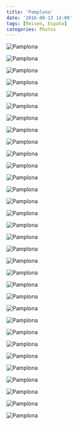 ```yaml
---
title: 'Pamplona'
date: '2016-08-13 14:00'
tags: [Reisen, España]
categories: Photos
---
```


<div class='preview'><img src='{{urls.media}}/PamplonaOK.jpg' alt='Pamplona'></div>

<a id='aa661106e49ca669babc89ef317e892e-800'></a>![Pamplona]({{urls.media}}/aa661106e49ca669babc89ef317e892e-800.jpg '')

<a id='1f1e521ddb6d3bfc785c581bd1b3f37f-800'></a>![Pamplona]({{urls.media}}/1f1e521ddb6d3bfc785c581bd1b3f37f-800.jpg '')

<a id='7da68f5ef2fbea701403bbb3e9cb182c-800'></a>![Pamplona]({{urls.media}}/7da68f5ef2fbea701403bbb3e9cb182c-800.jpg '')

<a id='aa5c772bded2584c8ec40ef374c4a951-800'></a>![Pamplona]({{urls.media}}/aa5c772bded2584c8ec40ef374c4a951-800.jpg '')

<a id='e1fa6d47a1f6127cabce6e33adc2a104-800'></a>![Pamplona]({{urls.media}}/e1fa6d47a1f6127cabce6e33adc2a104-800.jpg '')

<a id='215be6b358b9d8ddface2c883cf04778-800'></a>![Pamplona]({{urls.media}}/215be6b358b9d8ddface2c883cf04778-800.jpg '')

<a id='993a507ac41be5bd6fe4a1777e02ca77-800'></a>![Pamplona]({{urls.media}}/993a507ac41be5bd6fe4a1777e02ca77-800.jpg '')

<a id='c729827f291fa7cd4612d50264ed6074-800'></a>![Pamplona]({{urls.media}}/c729827f291fa7cd4612d50264ed6074-800.jpg '')

<a id='be9e1a69c8c684bee8725bd2cf9b64b8-800'></a>![Pamplona]({{urls.media}}/be9e1a69c8c684bee8725bd2cf9b64b8-800.jpg '')

<a id='a54406aeeb7e743107d30c3d74d97b92-800'></a>![Pamplona]({{urls.media}}/a54406aeeb7e743107d30c3d74d97b92-800.jpg '')

<a id='28086ba662c77acad6d5ef7f24f22a60-800'></a>![Pamplona]({{urls.media}}/28086ba662c77acad6d5ef7f24f22a60-800.jpg '')

<a id='9662f80a66eb5cd6b7a798439cd198cd-800'></a>![Pamplona]({{urls.media}}/9662f80a66eb5cd6b7a798439cd198cd-800.jpg '')

<a id='0501e7d787fe5cfb93bd8a2aabc1271c-800'></a>![Pamplona]({{urls.media}}/0501e7d787fe5cfb93bd8a2aabc1271c-800.jpg '')

<a id='407a620d5987a30aa62f575329b2729c-800'></a>![Pamplona]({{urls.media}}/407a620d5987a30aa62f575329b2729c-800.jpg '')

<a id='8c3bfd408a07a1f1fad6d176e4193bde-800'></a>![Pamplona]({{urls.media}}/8c3bfd408a07a1f1fad6d176e4193bde-800.jpg '')

<a id='b80f3f5a2e92d59312a6e2f43d9c1180-800'></a>![Pamplona]({{urls.media}}/b80f3f5a2e92d59312a6e2f43d9c1180-800.jpg '')

<a id='fff13759c508ff9280948a4da51aaf0b-800'></a>![Pamplona]({{urls.media}}/fff13759c508ff9280948a4da51aaf0b-800.jpg '')

<a id='30f82e086847bc93d9c182392af6d1d9-800'></a>![Pamplona]({{urls.media}}/30f82e086847bc93d9c182392af6d1d9-800.jpg '')

<a id='ce5cebd9b75dbf8f0069d99dd12bac4b-800'></a>![Pamplona]({{urls.media}}/ce5cebd9b75dbf8f0069d99dd12bac4b-800.jpg '')

<a id='86a7e42274a7aef9a76c208deef68cf1-800'></a>![Pamplona]({{urls.media}}/86a7e42274a7aef9a76c208deef68cf1-800.jpg '')

<a id='312ba1c84ca162bd105b001be0a8c831-800'></a>![Pamplona]({{urls.media}}/312ba1c84ca162bd105b001be0a8c831-800.jpg '')

<a id='a764d40338b0065ea2ab698bfef099fd-800'></a>![Pamplona]({{urls.media}}/a764d40338b0065ea2ab698bfef099fd-800.jpg '')

<a id='85ae82fbe06300dd43981c1abb39e426-800'></a>![Pamplona]({{urls.media}}/85ae82fbe06300dd43981c1abb39e426-800.jpg '')

<a id='0f09f0087db03ecdb22a8ddbff602378-800'></a>![Pamplona]({{urls.media}}/0f09f0087db03ecdb22a8ddbff602378-800.jpg '')

<a id='6d70c7ee563e307563e0d8bcbde9c938-800'></a>![Pamplona]({{urls.media}}/6d70c7ee563e307563e0d8bcbde9c938-800.jpg '')

<a id='d6f3ee8e5503aa2b173c56ad1862e2a9-800'></a>![Pamplona]({{urls.media}}/d6f3ee8e5503aa2b173c56ad1862e2a9-800.jpg '')

<a id='6c5ea76079b8e8ec4dd04475531fafe5-800'></a>![Pamplona]({{urls.media}}/6c5ea76079b8e8ec4dd04475531fafe5-800.jpg '')

<a id='406cfa0672173ef304ab9827f7540bb4-800'></a>![Pamplona]({{urls.media}}/406cfa0672173ef304ab9827f7540bb4-800.jpg '')

<a id='942ddb597838ef44cac50cc26169b514-800'></a>![Pamplona]({{urls.media}}/942ddb597838ef44cac50cc26169b514-800.jpg '')

<a id='4f4147d9403b3c44a86a6171a4e0ba51-800'></a>![Pamplona]({{urls.media}}/4f4147d9403b3c44a86a6171a4e0ba51-800.jpg '')

<a id='4637e6aa63d929018b4308d8452a409b-800'></a>![Pamplona]({{urls.media}}/4637e6aa63d929018b4308d8452a409b-800.jpg '')
